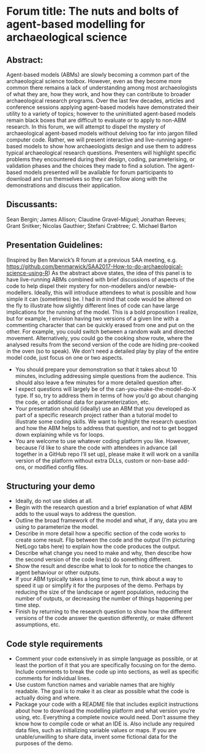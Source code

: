 # Forum title: The nuts and bolts of agent-based modelling for archaeological science

## Abstract: 
Agent-based models (ABMs) are slowly becoming a common part of the archaeological science toolbox. However, even as they become more common there remains a lack of understanding among most archaeologists of what they are, how they work, and how they can contribute to broader archaeological research programs. Over the last few decades, articles and conference sessions applying agent-based models have demonstrated their utility to a variety of topics; however to the uninitiated agent-based models remain black boxes that are difficult to evaluate or to apply to non-ABM research. In this forum, we will attempt to dispel the mystery of archaeological agent-based models without delving too far into jargon filled computer code. Rather, we will present interactive and live-running agent-based models to show how archaeologists design and use them to address typical archaeological research questions. Presenters will highlight specific problems they encountered during their design, coding, parameterising, or validation phases and the choices they made to find a solution. The agent-based models presented will be available for forum participants to download and run themselves so they can follow along with the demonstrations and discuss their application.

## Discussants: 
Sean Bergin; James Allison; Claudine Gravel-Miguel; Jonathan Reeves; Grant Snitker; Nicolas Gauthier; Stefani Crabtree; C. Michael Barton

## Presentation Guidelines: 
(Inspired by Ben Marwick’s R forum at a previous SAA meeting, e.g. https://github.com/benmarwick/SAA2017-How-to-do-archaeological-science-using-R)
As the abstract above states, the idea of this panel is to have live-running ABMs combined with brief discussions of aspects of the code to help dispel their mystery for non-modellers and/or newbie-modellers. Ideally, this will introduce attendees to what is possible and how simple it can (sometimes) be. I had in mind that code would be altered on the fly to illustrate how slightly different lines of code can have large implications for the running of the model. This is a bold proposition I realize, but for example, I envision having two versions of a given line with a commenting character that can be quickly erased from one and put on the other. For example, you could switch between a random walk and directed movement. Alternatively, you could go the cooking show route, where the analysed results from the second version of the code are hiding pre-cooked in the oven (so to speak). We don’t need a detailed play by play of the entire model code, just focus on one or two aspects.
*	You should prepare your demonstration so that it takes about 10 minutes, including addressing simple questions from the audience. This should also leave a few minutes for a more detailed question after.
  *	I expect questions will largely be of the can-you-make-the-model-do-X type. If so, try to address them in terms of how you’d go about changing the code, or additional data for parameterization, etc.
*	Your presentation should (ideally) use an ABM that you developed as part of a specific research project rather than a tutorial model to illustrate some coding skills. We want to highlight the research question and how the ABM helps to address that question, and not to get bogged down explaining while vs for loops.
*	You are welcome to use whatever coding platform you like. However, because I’d like to share the code with attendees in advance (all together in a GitHub repo I’ll set up), please make it will work on a vanilla version of the platform without extra DLLs, custom or non-base add-ons, or modified config files.

## Structuring your demo
*	Ideally, do not use slides at all.
*	Begin with the research question and a brief explanation of what ABM adds to the usual ways to address the question. 
*	Outline the broad framework of the model and what, if any, data you are using to parameterize the model.
*	Describe in more detail how a specific section of the code works to create some result. Flip between the code and the output (I’m picturing NetLogo tabs here) to explain how the code produces the output.
*	Describe what change you need to make and why, then describe how the second version of the code line(s) do something different. 
*	Show the result and describe what to look for to notice the changes to agent behaviour or other outputs.
*	If your ABM typically takes a long time to run, think about a way to speed it up or simplify it for the purposes of the demo. Perhaps by reducing the size of the landscape or agent population, reducing the number of outputs, or decreasing the number of things happening per time step. 
*	Finish by returning to the research question to show how the different versions of the code answer the question differently, or make different assumptions, etc.

## Code style requirements
*	Comment your code extensively in as simple language as possible, or at least the portion of it that you are specifically focusing on for the demo. Include comments to break the code up into sections, as well as specific comments for individual lines.
*	Use custom function names and variable names that are highly readable. The goal is to make it as clear as possible what the code is actually doing and where.
*	Package your code with a README file that includes explicit instructions about how to download the modelling platform and what version you’re using, etc. Everything a complete novice would need. Don’t assume they know how to compile code or what an IDE is. Also include any required data files, such as initializing variable values or maps. If you are unable/unwilling to share data, invent some fictional data for the purposes of the demo.
